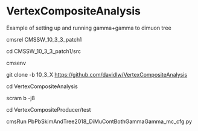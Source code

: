 # VertexCompositeAnalysis

Example of setting up and running gamma+gamma to dimuon tree

cmsrel CMSSW_10_3_3_patch1

cd CMSSW_10_3_3_patch1/src

cmsenv

git clone -b 10_3_X https://github.com/davidlw/VertexCompositeAnalysis

cd VertexCompositeAnalysis

scram b -j8

cd VertexCompositeProducer/test

cmsRun PbPbSkimAndTree2018_DiMuContBothGammaGamma_mc_cfg.py 

